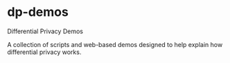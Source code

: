 # dp-demos
Differential Privacy Demos

A collection of scripts and web-based demos designed to help explain how differential privacy works.
